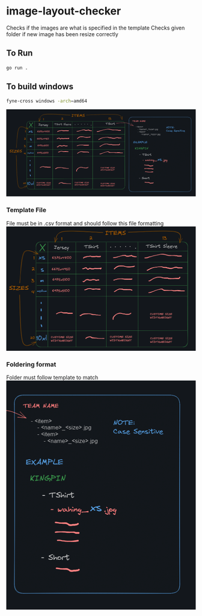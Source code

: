 # image-layout-checker
Checks if the images are what is specified in the template
Checks given folder if new image has been resize correctly

##  To Run
```bash
go run .
```

##  To build windows
```bash
fyne-cross windows -arch=amd64
```
![High Level](image-2.png)

### Template File
File must be in .csv format and should follow this file formatting
![sizing.csv](image.png)


### Foldering format
Folder must follow template to match
![Folder](image-1.png)